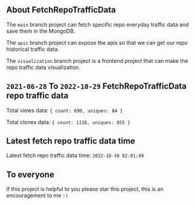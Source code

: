 ## About FetchRepoTrafficData

The `main` branch project can fetch specific repo everyday traffic data and save them in the MongoDB.

The `apis` branch project can expose the apis so that we can get our repo historical traffic data.

The `visualization` branch project is a frontend project that can make the repo traffic data visualization.

## `2021-06-28` To `2022-10-29` FetchRepoTrafficData repo traffic data

Total views data: `{ count: 690, uniques: 84 }`

Total clones data: `{ count: 1116, uniques: 855 }`

## Latest fetch repo traffic data time

Latest fetch repo traffic data time: `2022-10-30 02:01:49`

## To everyone

If this project is helpful to you please star this project, this is an encouragement to me `:)`



